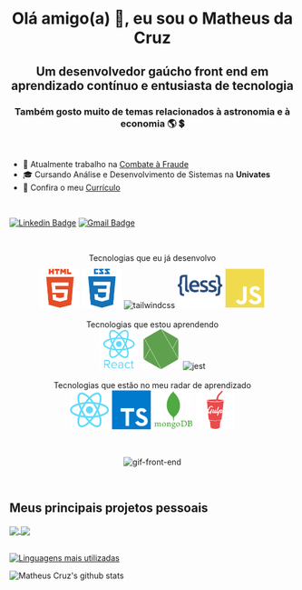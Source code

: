 <h1 align="center">Olá amigo(a) 👋, eu sou o Matheus da Cruz</h1>
<h2 align="center">Um desenvolvedor gaúcho front end em aprendizado contínuo e entusiasta de tecnologia</h2>
<h3 align="center">Também gosto muito de temas relacionados à astronomia e à economia 🌎 💲</h3>

<br>

- 🔭 Atualmente trabalho na [Combate à Fraude](https://github.com/combateafraude)
- 🎓 Cursando Análise e Desenvolvimento de Sistemas na **Univates**
- 📝 Confira o meu [Currículo](https://drive.google.com/file/d/1V7iChQO5QShgQhc50DTlUC6d2ouCwg1m/view?usp=sharing)

<br>

[![Linkedin Badge](https://img.shields.io/badge/-Matheus%20da%20Cruz-3000cc?style=flat-square&logo=Linkedin&logoColor=white&link=https://www.linkedin.com/in/matheuscruzsoftwareengineer/)](https://www.linkedin.com/in/matheuscruzsoftwareengineer/) 
[![Gmail Badge](https://img.shields.io/badge/-matheuswachcruz@gmail.com-3000cc?style=flat-square&logo=Gmail&logoColor=white&link=mailto:matheuswachcruz@gmail.com)](mailto:matheuswachcruz@gmail.com)

<br>

<p align="center">
Tecnologias que eu já desenvolvo
  <br>
<img src="https://github.com/devicons/devicon/blob/master/icons/html5/html5-plain-wordmark.svg" alt="html5"  width="70" height="70"/>
<img src="https://github.com/devicons/devicon/blob/master/icons/css3/css3-plain-wordmark.svg" alt="css3" width="70" height="70"/>
<img src="https://www.markusantonwolf.com/media/pages/blog/tailwind-css/265298487-1596675041/tailwind-css-logo.svg" alt="tailwindcss" width="70" height="70"/>
<img src="https://github.com/devicons/devicon/blob/master/icons/less/less-plain-wordmark.svg" alt="less" width="80" height="80"/>
<img src="https://github.com/devicons/devicon/blob/master/icons/javascript/javascript-plain.svg" alt="javascript" width="70" height="70"/>
  <br>
  <br>
  Tecnologias que estou aprendendo
  <br>
<img src="https://github.com/devicons/devicon/blob/master/icons/react/react-original-wordmark.svg" alt="react" width="70" height="70"/>
<img src="https://github.com/devicons/devicon/blob/master/icons/nodejs/nodejs-plain.svg" alt="node" width="70" height="70"/>
<img src="https://jestjs.io/img/jest.png" alt="jest" width="70" height="70"/>
  <br>
  <br>
  Tecnologias que estão no meu radar de aprendizado
  <br>
<img src="https://github.com/devicons/devicon/blob/master/icons/react/react-original.svg" alt="react-native" width="70" height="70"/>
<img src="https://github.com/devicons/devicon/blob/master/icons/typescript/typescript-original.svg" alt="typescript" width="70" height="70"/>
<img src="https://github.com/devicons/devicon/blob/master/icons/mongodb/mongodb-plain-wordmark.svg" alt="mongoDB" width="70" height="70"/>
<img src="https://github.com/devicons/devicon/blob/master/icons/gulp/gulp-plain.svg" alt="gulp" width="70" height="70"/>
  <br>
</p>

<br>
<p align="center">
<img src="https://media.giphy.com/media/Y4ak9Ki2GZCbJxAnJD/giphy.gif" width="600" height="350" alt="gif-front-end">
</p>

<br>

**<h2 align="left">Meus principais projetos pessoais</h2>**

<a href="https://github.com/mathwcruz/Adot.ME">
  <img align="center" src="https://github-readme-stats.vercel.app/api/pin/?username=mathwcruz&show_owner=true&repo=Adot.ME" />
</a>
<a href="https://github.com/mathwcruz/dev.finance-tailwindCSS">
  <img align="center" src="https://github-readme-stats.vercel.app/api/pin/?username=mathwcruz&show_owner=true&repo=dev.finance-tailwindCSS" />
</a>

<br>
<br>

[![Linguagens mais utilizadas](https://github-readme-stats.vercel.app/api/top-langs/?username=mathwcruz&langs_count=5)](https://github.com/anuraghazra/github-readme-stats)

![Matheus Cruz's github stats](https://github-readme-stats.vercel.app/api?username=mathwcruz&show_icons=true&theme=react)
